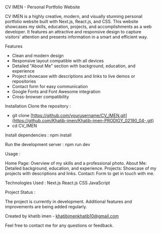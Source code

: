 CV IMEN - Personal Portfolio Website

CV IMEN is a highly creative, modern, and visually stunning personal portfolio website built with Next.js, React.js, and CSS. This website showcases my skills, education, projects, and accomplishments as a web developer. It features an attractive and responsive design to capture visitors' attention and presents information in a smart and efficient way.

Features

* Clean and modern design
* Responsive layout compatible with all devices
* Detailed "About Me" section with background, education, and experience
* Project showcase with descriptions and links to live demos or repositories
* Contact form for easy communication
* Google Fonts and Font Awesome integration
* Cross-browser compatibility

Installation
Clone the repository :

 * git clone [https://github.com/yourusername/CV_IMEN.git](https://github.com/Khatib-imen/Khatib-imen-PRODIGY_02190_04-.git)
 * cd CV_IMEN

   
Install dependencies :
   npm install
   
Run the development server :
  npm run dev

Usage :

Home Page: Overview of my skills and a professional photo.
About Me: Detailed background, education, and experience.
Projects: Showcase of my projects with descriptions and links.
Contact: Form to get in touch with me.

Technologies Used :
   Next.js
   React.js
   CSS
   JavaScript
   
Project Status :
   
The project is currently in development. Additional features and improvements are being added regularly.

Created by khatib imen - khatibimenkhatib10@gmail.com

Feel free to contact me for any questions or feedback. 






